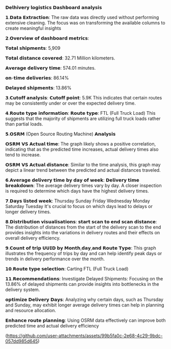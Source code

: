 𝗗𝗲𝗹𝗵𝗶𝘃𝗲𝗿𝘆 𝗹𝗼𝗴𝗶𝘀𝘁𝗶𝗰𝘀 𝗗𝗮𝘀𝗵𝗯𝗼𝗮𝗿𝗱 𝗮𝗻𝗮𝗹𝘆𝘀𝗶𝘀

𝟭.𝗗𝗮𝘁𝗮 𝗘𝘅𝘁𝗿𝗮𝗰𝘁𝗶𝗼𝗻:
The raw data was directly used without performing extensive cleaning. The focus was on transforming the available columns to create meaningful insights

𝟮.𝗢𝘃𝗲𝗿𝘃𝗶𝗲𝘄 𝗼𝗳 𝗱𝗮𝘀𝗵𝗯𝗼𝗮𝗿𝗱 𝗺𝗲𝘁𝗿𝗶𝗰𝘀:

𝗧𝗼𝘁𝗮𝗹 𝘀𝗵𝗶𝗽𝗺𝗲𝗻𝘁𝘀: 5,909

𝗧𝗼𝘁𝗮𝗹 𝗱𝗶𝘀𝘁𝗮𝗻𝗰𝗲 𝗰𝗼𝘃𝗲𝗿𝗲𝗱: 32.71 Million kilometers.

𝗔𝘃𝗲𝗿𝗮𝗴𝗲 𝗱𝗲𝗹𝗶𝘃𝗲𝗿𝘆 𝘁𝗶𝗺𝗲: 574.01 minutes.

𝗼𝗻-𝘁𝗶𝗺𝗲 𝗱𝗲𝗹𝗶𝘃𝗲𝗿𝗶𝗲𝘀: 86.14%

𝗗𝗲𝗹𝗮𝘆𝗲𝗱 𝘀𝗵𝗶𝗽𝗺𝗲𝗻𝘁𝘀: 13.86%

𝟯.𝗖𝘂𝘁𝗼𝗳𝗳 𝗮𝗻𝗮𝗹𝘆𝘀𝗶𝘀:
𝗖𝘂𝘁𝗼𝗳𝗳 𝗽𝗼𝗶𝗻𝘁: 5.9K
This indicates that certain routes may be consistently under or over the expected delivery time.

𝟰.𝗥𝗼𝘂𝘁𝗲 𝘁𝘆𝗽𝗲 𝗶𝗻𝗳𝗼𝗿𝗺𝗮𝘁𝗶𝗼𝗻:
𝗥𝗼𝘂𝘁𝗲 𝘁𝘆𝗽𝗲: FTL (Full Truck Load)
This suggests that the majority of shipments are utilizing full truck loads rather than partial loads.

𝟱.𝗢𝗦𝗥𝗠 (Open Source Routing Machine) 𝗔𝗻𝗮𝗹𝘆𝘀𝗶𝘀

𝗢𝗦𝗥𝗠 𝗩𝗦 𝗔𝗰𝘁𝘂𝗮𝗹 𝘁𝗶𝗺𝗲:
The graph likely shows a positive correlation, indicating that as the predicted time increases, actual delivery times also tend to increase.

𝗢𝗦𝗥𝗠 𝗩𝗦 𝗔𝗰𝘁𝘂𝗮𝗹 𝗱𝗶𝘀𝘁𝗮𝗻𝗰𝗲:
Similar to the time analysis, this graph may depict a linear trend between the predicted and actual distances traveled.

𝟲.𝗔𝘃𝗲𝗿𝗮𝗴𝗲 𝗱𝗲𝗹𝗶𝘃𝗲𝗿𝘆 𝘁𝗶𝗺𝗲 𝗯𝘆 𝗱𝗮𝘆 𝗼𝗳 𝘄𝗲𝗲𝗸:
𝗗𝗲𝗹𝗶𝘃𝗲𝗿𝘆 𝘁𝗶𝗺𝗲 𝗯𝗿𝗲𝗮𝗸𝗱𝗼𝘄𝗻:
The average delivery times vary by day. A closer inspection is required to determine which days have the highest delivery times.

𝟳.𝗗𝗮𝘆𝘀 𝗹𝗶𝘀𝘁𝗲𝗱 𝘄𝗲𝗲𝗸:
Thursday
Sunday
Friday
Wednesday
Monday
Saturday
Tuesday
It's crucial to focus on which days lead to delays or longer delivery times.

𝟴.𝗗𝗶𝘀𝘁𝗿𝗶𝗯𝘂𝘁𝗶𝗼𝗻 𝘃𝗶𝘀𝘂𝗮𝗹𝗶𝘀𝗮𝘁𝗶𝗼𝗻𝘀:
𝘀𝘁𝗮𝗿𝘁 𝘀𝗰𝗮𝗻 𝘁𝗼 𝗲𝗻𝗱 𝘀𝗰𝗮𝗻 𝗱𝗶𝘀𝘁𝗮𝗻𝗰𝗲:
The distribution of distances from the start of the delivery scan to the end provides insights into the variations in delivery routes and their effects on overall delivery efficiency.

𝟵.𝗖𝗼𝘂𝗻𝘁 𝗼𝗳 𝘁𝗿𝗶𝗽 𝗨𝗨𝗜𝗗 𝗯𝘆 𝗠𝗼𝗻𝘁𝗵,𝗱𝗮𝘆,𝗮𝗻𝗱 𝗥𝗼𝘂𝘁𝗲 𝗧𝘆𝗽𝗲:
This graph illustrates the frequency of trips by day and can help identify peak days or trends in delivery performance over the month.

𝟭𝟬.𝗥𝗼𝘂𝘁𝗲 𝘁𝘆𝗽𝗲 𝘀𝗲𝗹𝗲𝗰𝘁𝗶𝗼𝗻:
Carting
FTL (Full Truck Load)

𝟭𝟭.𝗥𝗲𝗰𝗼𝗺𝗺𝗲𝗻𝗱𝗮𝘁𝗶𝗼𝗻𝘀:
Investigate Delayed Shipments:
Focusing on the 13.86% of delayed shipments can provide insights into bottlenecks in the delivery system.

𝗼𝗽𝘁𝗶𝗺𝗶𝘇𝗲 𝗗𝗲𝗹𝗶𝘃𝗲𝗿𝘆 𝗗𝗮𝘆𝘀:
Analyzing why certain days, such as Thursday and Sunday, may exhibit longer average delivery times can help in planning and resource allocation.

𝗘𝗻𝗵𝗮𝗻𝗰𝗲 𝗿𝗼𝘂𝘁𝗲 𝗽𝗹𝗮𝗻𝗻𝗶𝗻𝗴:
Using OSRM data effectively can improve both predicted time and actual delivery efficiency

(https://github.com/user-attachments/assets/99b5fa0c-2e68-4c29-9bdc-057dd985d645)
